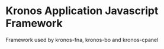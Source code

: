 
Kronos Application Javascript Framework
=======================================

Framework used by kronos-fna, kronos-bo and kronos-cpanel
